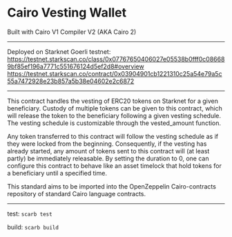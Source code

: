 # Cairo Vesting Wallet

Built with Cairo V1 Compiler V2 (AKA Cairo 2)

---

Deployed on Starknet Goerli testnet: https://testnet.starkscan.co/class/0x07767650406027e05538b0fff0c086689bf85ef196a7771c551676124d5ef2d8#overview
https://testnet.starkscan.co/contract/0x03904901cb1221310c25a54e79a5c55a7472928e23b857a5b38e04602e2c6872

  ---

This contract handles the vesting of ERC20 tokens on Starknet for a given beneficiary. Custody of multiple tokens can be given to this contract, which will release the token to the beneficiary following a given vesting schedule. The vesting schedule is customizable through the vested_amount function. 

Any token transferred to this contract will follow the vesting schedule as if they were locked from the beginning. Consequently, if the vesting has already started, any amount of tokens sent to this contract will (at least partly) be immediately releasable. By setting the duration to 0, one can configure this contract to behave like an asset timelock that hold tokens for a beneficiary until a specified time.

This standard aims to be imported into the OpenZeppelin Cairo-contracts repository of standard Cairo language contracts.

  ---

test: `scarb test`

  

build: `scarb build`
